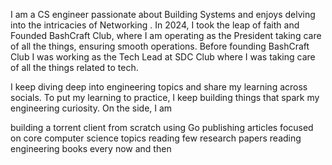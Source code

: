 I am a CS engineer passionate about Building Systems and enjoys delving into the intricacies of Networking . In 2024, I took the leap of faith and Founded BashCraft Club, where I am operating as the President taking care of all the things, ensuring smooth operations. Before founding BashCraft Club I was working as the Tech Lead at SDC Club where I was taking care of all the things related to tech.

I keep diving deep into engineering topics and share my learning across socials. To put my learning to practice, I keep building things that spark my engineering curiosity. On the side, I am 

building a torrent client from scratch using Go
publishing articles focused on core computer science topics
reading few research papers
reading engineering books every now and then